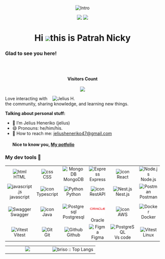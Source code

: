 <img style="width:100%;height:3px;" src="./bar.gif" />

<p align="center">
  <img src="https://readme-typing-svg.herokuapp.com/?font=Righteous&size=45&center=true&vCenter=true&width=700&height=70&duration=4000&lines=Hi+There,+Me+is+Patrah-14!;Glad+to+see+you.;Just+check+out+my+projects😉" alt="Intro" /> 
</p>

<p>
<div align="center" target="_blank">
  <img src="https://img.shields.io/github/followers/Patrah-14?style=social">
<!--   <img src="https://img.shields.io/badge/Follow-%40Briso_dev-ff69b4?style=social&logo=instagram"> -->
  <img src="https://img.shields.io/github/stars/Patrah-14">
</div>
</p>
 
<h1 align="center">Hi <img src="https://user-images.githubusercontent.com/44104676/173990923-48b66056-0bff-472a-b5bf-faab4146e950.gif" height="40">this is Patrah Nicky</h1>

### Glad to see you here!
</br>
<div align="center">
<br>
<p align="centre"><b>Visitors Count</b></p>  
<p align="center"><img align="center" src="https://profile-counter.glitch.me/{Jelius47}/count.svg" /></p> 
</div>




<img align="right" alt="Jelius H." src="pew.gif" width="350" />

Love interacting with the community, sharing knowledge, and learning new things.

**Talking about personal stuff:**

- 👨 I’m Jelius Heneriko (jelius)
- 😄 Pronouns: he/him/his.
- 📧 How to reach me: jeliusheneriko47@gmail.com
  #### **Nice to know you, <a href="https://my-portfolio-jelius.onrender.com" taregt="_blank" title="my portfolio">My potfolio</a>**
 


### My dev tools 🫰

<table align="center" cellpadding="10"> 
    <!-- First Row: Languages -->
    <tr>
        <td align="center" width="90">
            <img src="https://skillicons.dev/icons?i=html" width="45" height="45" alt="html" />
            <br>HTML
        </td>
	    <td align="center" width="90">
            <img src="https://skillicons.dev/icons?i=css" width="45" height="45" alt="css" />
            <br>CSS
        </td>
        <td align="center" width="90">
            <img src="https://skillicons.dev/icons?i=mongodb" width="45" height="45" alt="MongoDB" />
            <br>MongoDB
        </td>
       <td align="center" width="90">
            <img src="https://skillicons.dev/icons?i=express" width="45" height="45" alt="Express" />
            <br>Express
        </td>
        <td align="center" width="90">
      	    <img src="https://techstack-generator.vercel.app/react-icon.svg" alt="icon" width="55" height="55" />
            <br>React
        </td>
        <td align="center" width="90">
            <img src="https://skillicons.dev/icons?i=nodejs" width="45" height="45" alt="Node.js" />
            <br>Node.js
        </td>
    </tr>
    <!-- Second Row: Backend -->
    <tr>
        <td align="center" width="90">
            <img src="https://skillicons.dev/icons?i=javascript" width="45" height="45" alt="javascript.js" />
            <br>javascript
        </td>
        <td align="center" width="90">
            <img src="https://techstack-generator.vercel.app/ts-icon.svg" alt="icon" width="55" height="55" />
            <br>Typescript
        </td>
        <td align="center" width="90">
      	    <img src="https://skillicons.dev/icons?i=python" width="45" height="45" alt="Python" />
     	    <br>Python
       </td>  
	   <td align="center" width="90">
            <img src="https://techstack-generator.vercel.app/restapi-icon.svg" alt="icon" width="55" height="55" />
            <br>RestAPI
       </td>
       <td align="center" width="90">
      	    <img src="https://skillicons.dev/icons?i=nestjs" width="45" height="45" alt="Nest.js" />
     	    <br>Nest.js
       </td>
       <td align="center" width="90">
      	    <img src="https://skillicons.dev/icons?i=postman" width="45" height="45" alt="Postman" />
     	    <br>Postman
       </td>
    </tr>
    <!-- Third Row: Databases -->
    <tr>
      <td align="center" width="96">
    		<img src="https://upload.wikimedia.org/wikipedia/commons/a/ab/Swagger-logo.png" width="50" height="50" alt="Swagger"/>
    		 <br>Swagger
	  </td> 
      <td align="center" width="90">
        <img src="https://techstack-generator.vercel.app/java-icon.svg" alt="icon" width="55" height="55" />
        <br>Java
       </td>
        <td align="center" width="90">
            <img src="https://skillicons.dev/icons?i=postgresql" width="45" height="45" alt="Postgresql" />
            <br>Postgresql
        </td>
	    <td align="center" width="96">
            <img src="https://raw.githubusercontent.com/devicons/devicon/master/icons/oracle/oracle-original.svg" width="50" height="50" alt="Oracle Database"/>
            <br>Oracle
        </td>
	    <td align="center" width="90">
     	    <img src="https://techstack-generator.vercel.app/aws-icon.svg" alt="icon" width="55" height="55" />
      	    <br>AWS
    	</td>
        <td align="center" width="90">
            <img src="https://skillicons.dev/icons?i=docker" width="45" height="45" alt="Docker" />
            <br>Docker
        </td>
    </tr>
    <!-- Fourth Row: Databases -->
    <tr>
       <td align="center" width="90">
            <img src="https://skillicons.dev/icons?i=vitest" width="45" height="45" alt="Vitest" />
            <br>Vitest
        </td>
      <td align="center" width="90">
           <img src="https://skillicons.dev/icons?i=git" width="45" height="45" alt="Git" />
           <br>Git
      </td>
      <td align="center" width="90">
            <img src="https://skillicons.dev/icons?i=github" width="45" height="45" alt="Github" />
            <br>Github
      </td>
      <td align="center" width="90">
            <img src="https://skillicons.dev/icons?i=figma" width="45" height="45" alt="Figma" />
            <br>Figma
        </td>
      <td align="center" width="90">
            <img src="https://skillicons.dev/icons?i=vscode" width="45" height="45" alt="PostgreSQL" />
            <br>Vs code
      </td>
       <td align="center" width="90">
            <img src="https://skillicons.dev/icons?i=linux" width="45" height="45" alt="Vitest" />
            <br>Linux
        </td>
    </tr>
</table>

<!-- A resume of my stats -->
<table cellpadding="10" border="0" width="100%" align="center" >
  <!-- First Row: GIF spanning full width -->
<!--   <tr>
    <td colspan="2" align="center">
      <img alt="Coding" width="800" src="https://user-images.githubusercontent.com/113350806/236842414-18101a37-92f5-4de7-a46d-eeaca6e16cbd.gif">
    </td>
  </tr> -->
  <!-- Second Row: GitHub Stats & Top Languages sharing the row equally -->
  <tr>
    <td width="50%" align="center">
      <img width="400" src="https://github-readme-stats.vercel.app/api?username=Jelius47&count_private=true&show_icons=true&theme=tokyonight&hide_border=true&custom_title=My%20GitHub%20Stats"/>
    </td>
    <td width="50%" align="center">
      <img height="180px" src="https://github-readme-stats.vercel.app/api/top-langs/?username=Jelius47&count_private=true&langs_count=10&theme=tokyonight&hide_border=true&layout=compact&hide=html,css,plsql,ejs&custom_title=Top%20Languages" alt="briso :: Top Langs" />
    </td>
  </tr>
</table>

  
